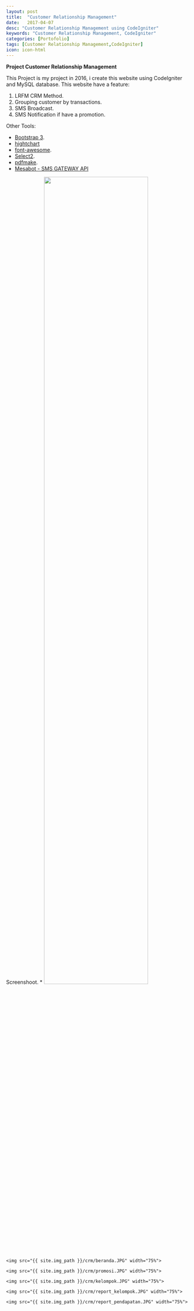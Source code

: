 ```yaml
---
layout: post
title:  "Customer Relationship Management"
date:   2017-04-07
desc: "Customer Relationship Management using CodeIgniter"
keywords: "Customer Relationship Management, CodeIgniter"
categories: [Portofolio]
tags: [Customer Relationship Management,CodeIgniter]
icon: icon-html
---
```


**Project Customer Relationship Management**

This Project is my project in 2016, i create this website using CodeIgniter and MySQL database. This website have a feature:
1. LRFM CRM Method.
2. Grouping customer by transactions.
4. SMS Broadcast. 
3. SMS Notification if have a promotion.

Other Tools: 
 * [Bootstrap 3](http://getbootstrap.com/).
 * [hightchart](http://www.highcharts.com/)
 * [font-awesome](http://fontawesome.io/icons/).
 * [Select2](https://select2.github.io/).
 * [pdfmake](http://pdfmake.org/).
 * [Mesabot - SMS GATEWAY API](https://www.mesabot.com/)

 Screenshoot.
* 
	<!-- ![edit]({{ site.img_path }}/3steps/edit.gif) -->
	<img src="{{ site.img_path }}/crm/pront.JPG" width="75%">

    <img src="{{ site.img_path }}/crm/beranda.JPG" width="75%">

    <img src="{{ site.img_path }}/crm/promosi.JPG" width="75%">

    <img src="{{ site.img_path }}/crm/kelompok.JPG" width="75%">

    <img src="{{ site.img_path }}/crm/report_kelompok.JPG" width="75%">

    <img src="{{ site.img_path }}/crm/report_pendapatan.JPG" width="75%">
